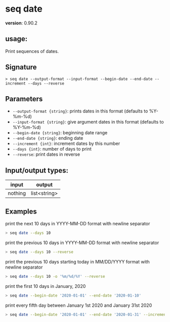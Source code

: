 # seq date

**version**: 0.90.2

## **usage**:

Print sequences of dates.

## Signature

`> seq date --output-format --input-format --begin-date --end-date --increment --days --reverse`

## Parameters

- `--output-format {string}`: prints dates in this format (defaults to %Y-%m-%d)
- `--input-format {string}`: give argument dates in this format (defaults to %Y-%m-%d)
- `--begin-date {string}`: beginning date range
- `--end-date {string}`: ending date
- `--increment {int}`: increment dates by this number
- `--days {int}`: number of days to print
- `--reverse`: print dates in reverse

## Input/output types:

| input   | output         |
| ------- | -------------- |
| nothing | list\<string\> |

## Examples

print the next 10 days in YYYY-MM-DD format with newline separator

```bash
> seq date --days 10
```

print the previous 10 days in YYYY-MM-DD format with newline separator

```bash
> seq date --days 10 --reverse
```

print the previous 10 days starting today in MM/DD/YYYY format with newline separator

```bash
> seq date --days 10 -o '%m/%d/%Y' --reverse
```

print the first 10 days in January, 2020

```bash
> seq date --begin-date '2020-01-01' --end-date '2020-01-10'
```

print every fifth day between January 1st 2020 and January 31st 2020

```bash
> seq date --begin-date '2020-01-01' --end-date '2020-01-31' --increment 5
```
